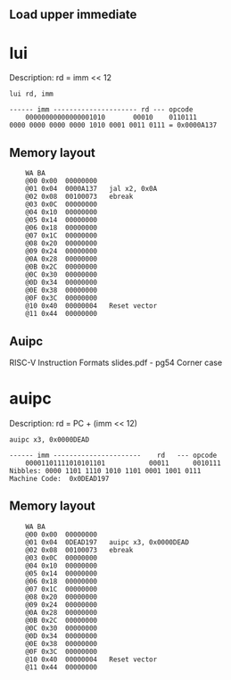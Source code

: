 ## Load upper immediate

# lui

Description:
    rd = imm << 12

    lui rd, imm


```
------ imm --------------------- rd --- opcode
    00000000000000001010       00010    0110111
0000 0000 0000 0000 1010 0001 0011 0111 = 0x0000A137
```

## Memory layout
```
    WA BA
    @00 0x00  00000000
    @01 0x04  0000A137   jal x2, 0x0A
    @02 0x08  00100073   ebreak
    @03 0x0C  00000000
    @04 0x10  00000000
    @05 0x14  00000000
    @06 0x18  00000000  
    @07 0x1C  00000000  
    @08 0x20  00000000  
    @09 0x24  00000000  
    @0A 0x28  00000000
    @0B 0x2C  00000000
    @0C 0x30  00000000
    @0D 0x34  00000000
    @0E 0x38  00000000
    @0F 0x3C  00000000
    @10 0x40  00000004   Reset vector
    @11 0x44  00000000
```

## Auipc

RISC-V Instruction Formats slides.pdf - pg54 Corner case

# auipc

Description:
    rd = PC + (imm << 12)

    auipc x3, 0x0000DEAD

```
------ imm ----------------------    rd   --- opcode
    00001101111010101101           00011      0010111
Nibbles: 0000 1101 1110 1010 1101 0001 1001 0111
Machine Code:  0x0DEAD197

```

## Memory layout
```
    WA BA
    @00 0x00  00000000
    @01 0x04  0DEAD197   auipc x3, 0x0000DEAD
    @02 0x08  00100073   ebreak
    @03 0x0C  00000000
    @04 0x10  00000000
    @05 0x14  00000000
    @06 0x18  00000000  
    @07 0x1C  00000000  
    @08 0x20  00000000  
    @09 0x24  00000000  
    @0A 0x28  00000000
    @0B 0x2C  00000000
    @0C 0x30  00000000
    @0D 0x34  00000000
    @0E 0x38  00000000
    @0F 0x3C  00000000
    @10 0x40  00000004   Reset vector
    @11 0x44  00000000
```
